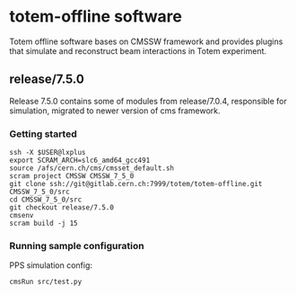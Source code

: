 # totem-offline software

Totem offline software bases on CMSSW framework and provides plugins that 
simulate and reconstruct beam interactions in Totem experiment. 


## release/7.5.0

Release 7.5.0 contains some of modules from release/7.0.4, responsible for simulation, 
migrated to newer version of cms framework.

### Getting started

```
ssh -X $USER@lxplus
export SCRAM_ARCH=slc6_amd64_gcc491
source /afs/cern.ch/cms/cmsset_default.sh
scram project CMSSW CMSSW_7_5_0
git clone ssh://git@gitlab.cern.ch:7999/totem/totem-offline.git CMSSW_7_5_0/src
cd CMSSW_7_5_0/src
git checkout release/7.5.0
cmsenv
scram build -j 15
```

### Running sample configuration

PPS simulation config:
```
cmsRun src/test.py
```
